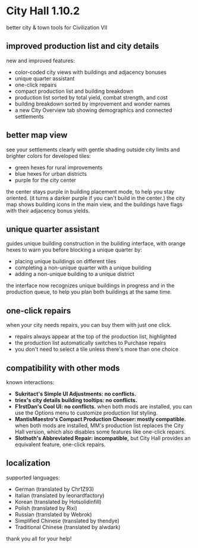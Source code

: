 # City Hall 1.10.2
better city & town tools for Civilization VII

## improved production list and city details
new and improved features:

- color-coded city views with buildings and adjacency bonuses
- unique quarter assistant
- one-click repairs
- compact production list and building breakdown
- production list sorted by total yield, combat strength, and cost
- building breakdown sorted by improvement and wonder names
- a new City Overview tab showing demographics and connected settlements

## better map view
see your settlements clearly with gentle shading outside city limits and
brighter colors for developed tiles:

- green hexes for rural improvements
- blue hexes for urban districts
- purple for the city center

the center stays purple in building placement mode, to help you stay
oriented.  (it turns a darker purple if you can't build in the center.)
the city map shows building icons in the main view, and the buildings
have flags with their adjacency bonus yields.

## unique quarter assistant
guides unique building construction in the building interface, with
orange hexes to warn you before blocking a unique quarter by:

- placing unique buildings on different tiles
- completing a non-unique quarter with a unique building
- adding a non-unique building to a unique district

the interface now recognizes unique buildings in progress and in the
production queue, to help you plan both buildings at the same time.

## one-click repairs
when your city needs repairs, you can buy them with just one click.

- repairs always appear at the top of the production list, highlighted
- the production list automatically switches to Purchase repairs
- you don't need to select a tile unless there's more than one choice

## compatibility with other mods
known interactions:

- **Sukritact's Simple UI Adjustments: no conflicts.**
- **triex's city details building tooltips: no conflicts.**
- **F1rstDan's Cool UI: no conflicts.** when both mods are installed,
  you can use the Options menu to customize production list styling.
- **MantisMaestro's Compact Production Chooser: mostly compatible.**
  when both mods are installed, MM's production list replaces the City
  Hall version, which also disables some features like one-click
  repairs.
- **Slothoth's Abbreviated Repair: incompatible,** but City Hall
  provides an equivalent feature, one-click repairs.

## localization
supported languages:

- German (translated by Chr1Z93)
- Italian (translated by leonardfactory)
- Korean (translated by Hotsolidinfill)
- Polish (translated by Rixi)
- Russian (translated by Webrok)
- Simplified Chinese (translated by thendye)
- Traditional Chinese (translated by alwdark)

thank you all for your help!
